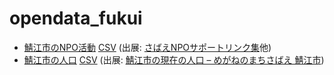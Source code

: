 # opendata_fukui
 
- [鯖江市のNPO活動](sabae_npo_act.csv) [CSV](https://code4fukui.github.io/opendata_fukui/sabae_npo_act.csv) (出展: [さばえNPOサポートリンク集](http://www.sabae-npo.org/doyano/link/index.html)他)
- [鯖江市の人口](sabae_population.csv) [CSV](https://code4fukui.github.io/opendata_fukui/sabae_population.csv) (出展: [鯖江市の現在の人口 – めがねのまちさばえ 鯖江市](https://www.city.sabae.fukui.jp/about_city/tokeijoho/sabae-jinko.html))
